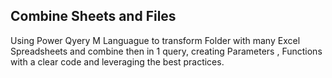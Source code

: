 ## Combine Sheets and Files ##
Using Power Qyery M Languague to transform Folder with many Excel Spreadsheets and combine then in 1 query, creating Parameters , Functions with a clear code and leveraging the best practices. 
